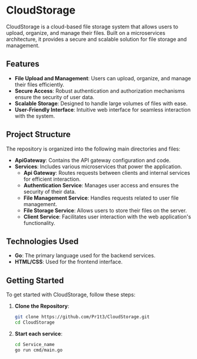 # CloudStorage

CloudStorage is a cloud-based file storage system that allows users to upload, organize, and manage their files. Built on a microservices architecture, it provides a secure and scalable solution for file storage and management.

## Features

- **File Upload and Management**: Users can upload, organize, and manage their files efficiently.
- **Secure Access**: Robust authentication and authorization mechanisms ensure the security of user data.
- **Scalable Storage**: Designed to handle large volumes of files with ease.
- **User-Friendly Interface**: Intuitive web interface for seamless interaction with the system.

## Project Structure

The repository is organized into the following main directories and files:

- **ApiGateway**: Contains the API gateway configuration and code.
- **Services**: Includes various microservices that power the application.
  - **Api Gateway**: Routes requests between clients and internal services for efficient interaction.
  - **Authentication Service**: Manages user access and ensures the security of their data.
  - **File Management Service**: Handles requests related to user file management.
  - **File Storage Service**: Allows users to store their files on the server.
  - **Client Service**: Facilitates user interaction with the web application's functionality.

## Technologies Used

- **Go**: The primary language used for the backend services.
- **HTML/CSS**: Used for the frontend interface.

## Getting Started

To get started with CloudStorage, follow these steps:

1. **Clone the Repository**:
   ```bash
   git clone https://github.com/Pr1t3/CloudStorage.git
   cd CloudStorage
   ```

2. **Start each service**:
   ```bash
   cd Service_name
   go run cmd/main.go
   ```